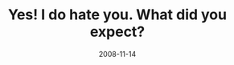 ---
layout: base.njk
title : 'Yes! I do hate you. What did you expect?' 
view_title : 'Yes! I do hate you. What did you expect?' 
year : '2008' 
date : '2008-11-14' 
img_file : '/drawing/yesidohateyouwhatdidyouexpect.jpg' 
html_file : 'yesidohateyouwhatdidyouexpect' 
next_html : 'itworks.html' 
year_order : '518' 
permalink : "title/{{html_file}}.html"
---